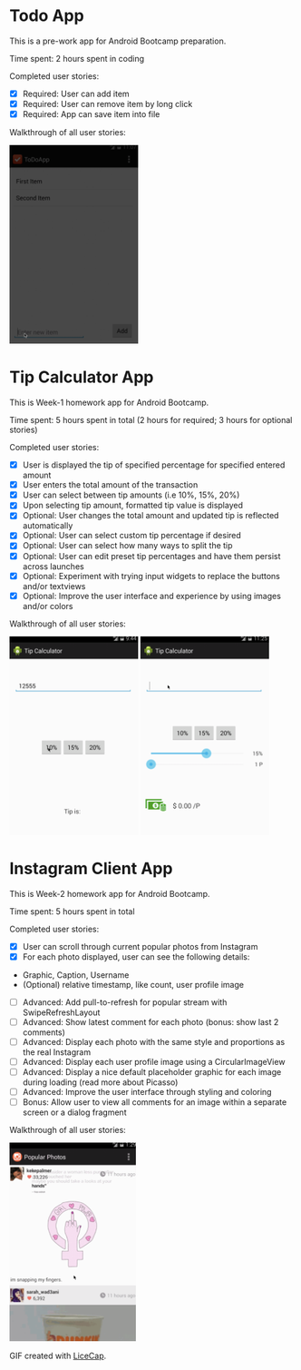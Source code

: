 Todo App
===============

This is a pre-work app for Android Bootcamp preparation.

Time spent: 2 hours spent in coding

Completed user stories:

 * [x] Required: User can add item
 * [x] Required: User can remove item by long click
 * [x] Required: App can save item into file

Walkthrough of all user stories:

<img src="TodoApp.gif" height="350" />

Tip Calculator App
===============

This is Week-1 homework app for Android Bootcamp.

Time spent: 5 hours spent in total (2 hours for required; 3 hours for optional stories)

Completed user stories:

 * [x] User is displayed the tip of specified percentage for specified entered amount
 * [x] User enters the total amount of the transaction
 * [x] User can select between tip amounts (i.e 10%, 15%, 20%)
 * [x] Upon selecting tip amount, formatted tip value is displayed
 * [x] Optional: User changes the total amount and updated tip is reflected automatically
 * [x] Optional: User can select custom tip percentage if desired
 * [x] Optional: User can select how many ways to split the tip
 * [x] Optional: User can edit preset tip percentages and have them persist across launches
 * [x] Optional: Experiment with trying input widgets to replace the buttons and/or textviews
 * [x] Optional: Improve the user interface and experience by using images and/or colors

Walkthrough of all user stories:

<img src="TipCalculator.gif" height="350" /> <img src="TipCalculator2.gif" height="350" />

Instagram Client App
===============

This is Week-2 homework app for Android Bootcamp.

Time spent: 5 hours spent in total

Completed user stories:

 * [x] User can scroll through current popular photos from Instagram
 * [x] For each photo displayed, user can see the following details:
  * Graphic, Caption, Username
  * (Optional) relative timestamp, like count, user profile image
 * [ ] Advanced: Add pull-to-refresh for popular stream with SwipeRefreshLayout
 * [ ] Advanced: Show latest comment for each photo (bonus: show last 2 comments)
 * [ ] Advanced: Display each photo with the same style and proportions as the real Instagram
 * [ ] Advanced: Display each user profile image using a CircularImageView
 * [ ] Advanced: Display a nice default placeholder graphic for each image during loading (read more about Picasso)
 * [ ] Advanced: Improve the user interface through styling and coloring
 * [ ] Bonus: Allow user to view all comments for an image within a separate screen or a dialog fragment

Walkthrough of all user stories:

<img src="InstagramClient.gif" height="350" />

GIF created with [LiceCap](http://www.cockos.com/licecap/).

